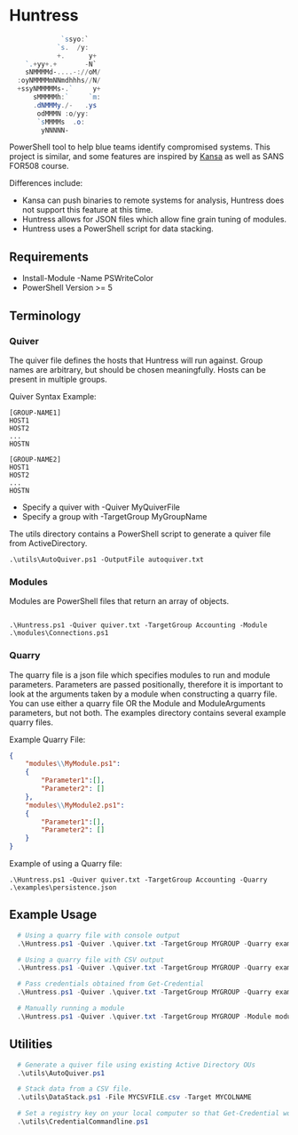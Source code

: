 # Huntress

```PowerShell
             `ssyo:`
            `s.  /y:
            +.      y+
    `.+yy+.+       -N`
    sNMMMMd-....-://oM/  
  :oyNMMMMmNNmdhhhs//N/  
  +ssyNMMMMMs-.`     y+  
      sMMMMMh:`     `m:  
      .dNMMMy./-   .ys
       odMMMN :o/yy:
       `sMMMMs  .o:
        yNNNNN-
```

PowerShell tool to help blue teams identify compromised systems. This project is similar, and some features are inspired by [Kansa](https://github.com/davehull/Kansa) as well as SANS FOR508 course.

Differences include: 

* Kansa can push binaries to remote systems for analysis, Huntress does not support this feature at this time.
* Huntress allows for JSON files which allow fine grain tuning of modules.
* Huntress uses a PowerShell script for data stacking.

## Requirements

* Install-Module -Name PSWriteColor
* PowerShell Version >= 5

## Terminology

### Quiver 

The quiver file defines the hosts that Huntress will run against. Group names are arbitrary, but should be chosen meaningfully. Hosts can be present in multiple groups. 

Quiver Syntax Example:

``` Plaintext
[GROUP-NAME1]
HOST1
HOST2
...
HOSTN

[GROUP-NAME2]
HOST1
HOST2
...
HOSTN
```

* Specify a quiver with -Quiver MyQuiverFile
* Specify a group with -TargetGroup MyGroupName

The utils directory contains a PowerShell script to generate a quiver file from ActiveDirectory.

``` Plaintext
.\utils\AutoQuiver.ps1 -OutputFile autoquiver.txt
```

### Modules

Modules are PowerShell files that return an array of objects.

``` Plaintext

.\Huntress.ps1 -Quiver quiver.txt -TargetGroup Accounting -Module .\modules\Connections.ps1 

```

### Quarry

The quarry file is a json file which specifies modules to run and module parameters. Parameters are passed positionally, therefore it is important to look at the arguments taken by a module when constructing a quarry file.
You can use either a quarry file OR the Module and ModuleArguments parameters, but not both. The examples directory contains several example quarry files.

Example Quarry File:

``` JSON
{
    "modules\\MyModule.ps1":
    {
        "Parameter1":[],
        "Parameter2": []
    },
    "modules\\MyModule2.ps1":
    {
        "Parameter1":[],
        "Parameter2": []
    }
}
```

Example of using a Quarry file:

```
.\Huntress.ps1 -Quiver quiver.txt -TargetGroup Accounting -Quarry .\examples\persistence.json
```

## Example Usage

```PowerShell
  # Using a quarry file with console output
  .\Huntress.ps1 -Quiver .\quiver.txt -TargetGroup MYGROUP -Quarry examples\persistence.json

  # Using a quarry file with CSV output
  .\Huntress.ps1 -Quiver .\quiver.txt -TargetGroup MYGROUP -Quarry examples\persistence.json -CSV

  # Pass credentials obtained from Get-Credential
  .\Huntress.ps1 -Quiver .\quiver.txt -TargetGroup MYGROUP -Quarry examples\persistence.json -CSV -Credential $MyCredential

  # Manually running a module
  .\Huntress.ps1 -Quiver .\quiver.txt -TargetGroup MYGROUP -Module modules\Connections.ps1

 ```

## Utilities

``` PowerShell
  # Generate a quiver file using existing Active Directory OUs
  .\utils\AutoQuiver.ps1

  # Stack data from a CSV file.
  .\utils\DataStack.ps1 -File MYCSVFILE.csv -Target MYCOLNAME

  # Set a registry key on your local computer so that Get-Credential works via commandline without GUI output.
  .\utils\CredentialCommandline.ps1

```
